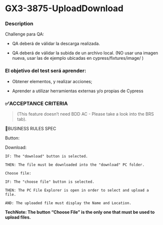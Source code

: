 # GX3-3875-UploadDownload

### Description

Challenge para QA:

- QA deberá de válidar la descarga realizada.

- QA deberá de válidar la subida de un archivo local. (NO usar una imagen nueva, usar las de ejemplo ubicadas en cypress/fixtures/image/ )

### El objetivo del test será aprender:

- Obtener elementos, y realizar acciones;

- Aprender a utilizar herramientas externas y/o propias de Cypress

### ✅ACCEPTANCE CRITERIA

> (This feature doesn’t need BDD AC - Please take a look into the BRS tab).

🚩BUSINESS RULES SPEC

Button:

Download:
```
IF: The "download" button is selected.

THEN: The file must be downloaded into the "download" PC folder.

Choose file:

IF: The "choose file" button is selected.

THEN: The PC File Explorer is open in order to select and upload a file. 

AND: The uploaded file must display the Name and Location.
```

**TechNote: The button “Choose File” is the only one that must be used to upload files.**